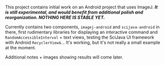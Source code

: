 This project contains initial work on an Android project that uses ImageJ.
___It is still experimental, and would benefit from additional polish and
reorganization. NOTHING HERE IS STABLE YET.___

Currently contains two components, `imagej-android` and `scijava-android` in
there, first rudimentary libraries for displaying an interactive command and
`RandomAccessibleInterval` + text views, testing the SciJava UI framework with
Android `RecyclerView`s... It's working, but it's not really a small example
at the moment.

Additional notes + images showing results will come later.
